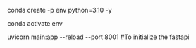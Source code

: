 conda create -p env python=3.10 -y

conda activate env

uvicorn main:app --reload --port 8001    #To initialize the fastapi